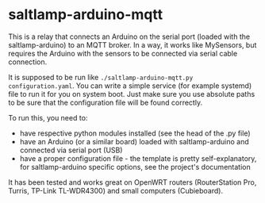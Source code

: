 saltlamp-arduino-mqtt
=====================

This is a relay that connects an Arduino on the serial port (loaded with the saltlamp-arduino) to an MQTT broker.
In a way, it works like MySensors, but requires the Arduino with the sensors to be connected via serial cable connection.

It is supposed to be run like `./saltlamp-arduino-mqtt.py configuration.yaml`. You can write a simple service (for example systemd) file to run it for you on system boot. Just make sure you use absolute paths to be sure that the configuration file will be found correctly.

To run this, you need to:
* have respective python modules installed (see the head of the .py file)
* have an Arduino (or a similar board) loaded with saltlamp-arduino and connected via serial port (USB)
* have a proper configuration file - the template is pretty self-explanatory, for saltlamp-arduino specific options, see the project's documentation

It has been tested and works great on OpenWRT routers (RouterStation Pro, Turris, TP-Link TL-WDR4300) and small computers (Cubieboard).

